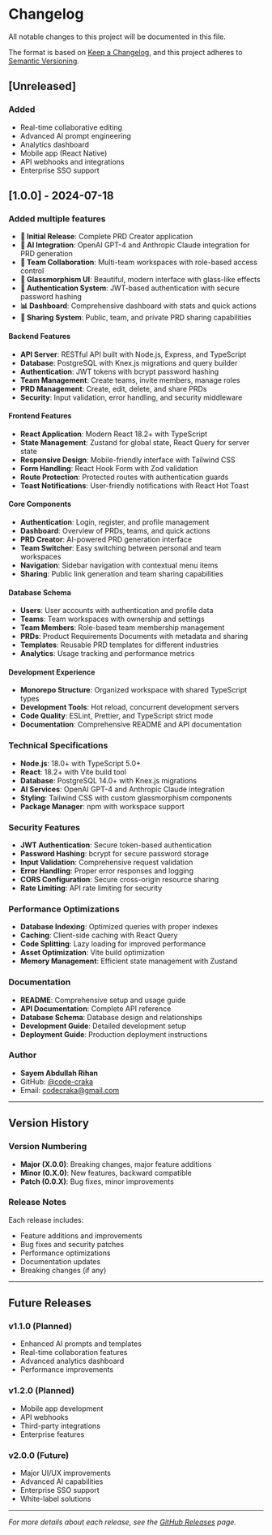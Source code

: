 # Changelog

All notable changes to this project will be documented in this file.

The format is based on [Keep a Changelog](https://keepachangelog.com/en/1.0.0/),
and this project adheres to [Semantic Versioning](https://semver.org/spec/v2.0.0.html).

## [Unreleased]

### Added

- Real-time collaborative editing
- Advanced AI prompt engineering
- Analytics dashboard
- Mobile app (React Native)
- API webhooks and integrations
- Enterprise SSO support

## [1.0.0] - 2024-07-18

### Added multiple features

- **🎉 Initial Release**: Complete PRD Creator application
- **🤖 AI Integration**: OpenAI GPT-4 and Anthropic Claude integration for PRD generation
- **👥 Team Collaboration**: Multi-team workspaces with role-based access control
- **🎨 Glassmorphism UI**: Beautiful, modern interface with glass-like effects
- **🔐 Authentication System**: JWT-based authentication with secure password hashing
- **📊 Dashboard**: Comprehensive dashboard with stats and quick actions
- **🔗 Sharing System**: Public, team, and private PRD sharing capabilities

#### Backend Features

- **API Server**: RESTful API built with Node.js, Express, and TypeScript
- **Database**: PostgreSQL with Knex.js migrations and query builder
- **Authentication**: JWT tokens with bcrypt password hashing
- **Team Management**: Create teams, invite members, manage roles
- **PRD Management**: Create, edit, delete, and share PRDs
- **Security**: Input validation, error handling, and security middleware

#### Frontend Features

- **React Application**: Modern React 18.2+ with TypeScript
- **State Management**: Zustand for global state, React Query for server state
- **Responsive Design**: Mobile-friendly interface with Tailwind CSS
- **Form Handling**: React Hook Form with Zod validation
- **Route Protection**: Protected routes with authentication guards
- **Toast Notifications**: User-friendly notifications with React Hot Toast

#### Core Components

- **Authentication**: Login, register, and profile management
- **Dashboard**: Overview of PRDs, teams, and quick actions
- **PRD Creator**: AI-powered PRD generation interface
- **Team Switcher**: Easy switching between personal and team workspaces
- **Navigation**: Sidebar navigation with contextual menu items
- **Sharing**: Public link generation and team sharing capabilities

#### Database Schema

- **Users**: User accounts with authentication and profile data
- **Teams**: Team workspaces with ownership and settings
- **Team Members**: Role-based team membership management
- **PRDs**: Product Requirements Documents with metadata and sharing
- **Templates**: Reusable PRD templates for different industries
- **Analytics**: Usage tracking and performance metrics

#### Development Experience

- **Monorepo Structure**: Organized workspace with shared TypeScript types
- **Development Tools**: Hot reload, concurrent development servers
- **Code Quality**: ESLint, Prettier, and TypeScript strict mode
- **Documentation**: Comprehensive README and API documentation

### Technical Specifications

- **Node.js**: 18.0+ with TypeScript 5.0+
- **React**: 18.2+ with Vite build tool
- **Database**: PostgreSQL 14.0+ with Knex.js migrations
- **AI Services**: OpenAI GPT-4 and Anthropic Claude integration
- **Styling**: Tailwind CSS with custom glassmorphism components
- **Package Manager**: npm with workspace support

### Security Features

- **JWT Authentication**: Secure token-based authentication
- **Password Hashing**: bcrypt for secure password storage
- **Input Validation**: Comprehensive request validation
- **Error Handling**: Proper error responses and logging
- **CORS Configuration**: Secure cross-origin resource sharing
- **Rate Limiting**: API rate limiting for security

### Performance Optimizations

- **Database Indexing**: Optimized queries with proper indexes
- **Caching**: Client-side caching with React Query
- **Code Splitting**: Lazy loading for improved performance
- **Asset Optimization**: Vite build optimization
- **Memory Management**: Efficient state management with Zustand

### Documentation

- **README**: Comprehensive setup and usage guide
- **API Documentation**: Complete API reference
- **Database Schema**: Database design and relationships
- **Development Guide**: Detailed development setup
- **Deployment Guide**: Production deployment instructions

### Author

- **Sayem Abdullah Rihan**
- GitHub: [@code-craka](https://github.com/code-craka)
- Email: <codecraka@gmail.com>

---

## Version History

### Version Numbering

- **Major (X.0.0)**: Breaking changes, major feature additions
- **Minor (0.X.0)**: New features, backward compatible
- **Patch (0.0.X)**: Bug fixes, minor improvements

### Release Notes

Each release includes:

- Feature additions and improvements
- Bug fixes and security patches
- Performance optimizations
- Documentation updates
- Breaking changes (if any)

---

## Future Releases

### v1.1.0 (Planned)

- Enhanced AI prompts and templates
- Real-time collaboration features
- Advanced analytics dashboard
- Performance improvements

### v1.2.0 (Planned)

- Mobile app development
- API webhooks
- Third-party integrations
- Enterprise features

### v2.0.0 (Future)

- Major UI/UX improvements
- Advanced AI capabilities
- Enterprise SSO support
- White-label solutions

---

*For more details about each release, see the [GitHub Releases](https://github.com/code-craka/prd-creator/releases) page.*
